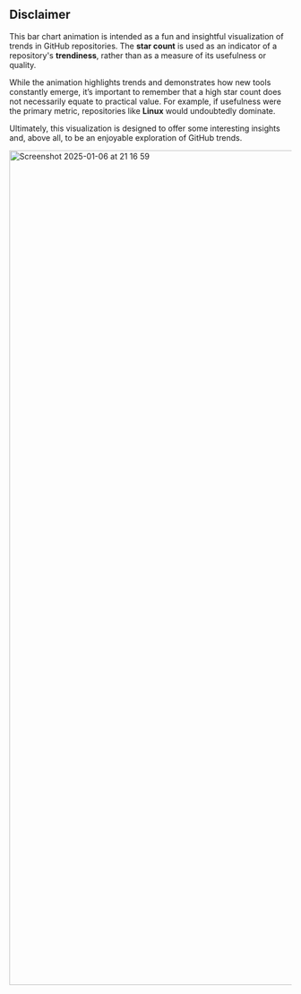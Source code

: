 ## Disclaimer

This bar chart animation is intended as a fun and insightful visualization of trends in GitHub repositories. The **star count** is used as an indicator of a repository's **trendiness**, rather than as a measure of its usefulness or quality.

While the animation highlights trends and demonstrates how new tools constantly emerge, it’s important to remember that a high star count does not necessarily equate to practical value. For example, if usefulness were the primary metric, repositories like **Linux** would undoubtedly dominate.

Ultimately, this visualization is designed to offer some interesting insights and, above all, to be an enjoyable exploration of GitHub trends.

<img width="1490" alt="Screenshot 2025-01-06 at 21 16 59" src="https://github.com/user-attachments/assets/1273d1ff-ee4e-49fa-b387-e5cd85b4c485" />
